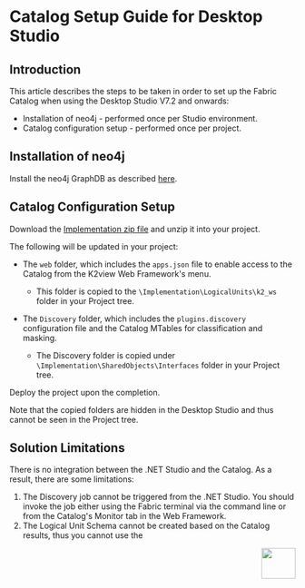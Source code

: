 <studio>

# Catalog Setup Guide for Desktop Studio

## Introduction

This article describes the steps to be taken in order to set up the Fabric Catalog when using the Desktop Studio V7.2 and onwards:

* Installation of neo4j - performed once per Studio environment. 
* Catalog configuration setup - performed once per project.


## Installation of neo4j

Install the neo4j GraphDB as described [here](99_neo4j_windows_installation_guide.md).



## Catalog Configuration Setup

Download the [Implementation zip file](https://download.k2view.com/index.php/s/HAgVCsNHqsD2hvq) and unzip it into your project.

The following will be updated in your project:

* The ```web``` folder, which includes the ```apps.json``` file to enable access to the Catalog from the K2view Web Framework's menu.
  * This folder is copied to the ```\Implementation\LogicalUnits\k2_ws``` folder in your Project tree.

* The  ```Discovery``` folder, which includes the ```plugins.discovery``` configuration file and the Catalog MTables for classification and masking. 
  * The Discovery folder is copied under ```\Implementation\SharedObjects\Interfaces``` folder in your Project tree. 

Deploy the project upon the completion.


Note that the copied folders are hidden in the Desktop Studio and thus cannot be seen in the Project tree. 


## Solution Limitations

There is no integration between the .NET Studio and the Catalog. As a result, there are some limitations:

1. The Discovery job cannot be triggered from the .NET Studio. You should invoke the job either using the Fabric terminal via the command line or from the Catalog's Monitor tab in the Web Framework.
2. The Logical Unit Schema cannot be created based on the Catalog results, thus you cannot use the

[<img align="right" width="60" height="54" src="/articles/images/Next.png">](99_neo4j_windows_installation_guide.md) 



</studio>
